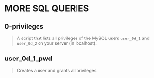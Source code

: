 # MORE SQL QUERIES

## 0-privileges
> A script that lists all privileges of the MySQL users `user_0d_1` and `user_0d_2` 
> on your server (in localhost).

## user_0d_1_pwd
> Creates a user and grants all privileges
